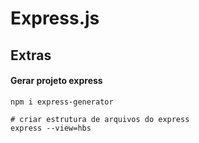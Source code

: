 # Express.js

## Extras

#### Gerar projeto express

```shell
npm i express-generator

# criar estrutura de arquivos do express
express --view=hbs
```
